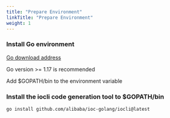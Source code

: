 ```yaml
---
title: "Prepare Environment"
linkTitle: "Prepare Environment"
weight: 1
---
```


### Install Go environment

[Go download address](https://go.dev/dl/)

Go version >= 1.17 is recommended

Add $GOPATH/bin to the environment variable

### Install the iocli code generation tool to $GOPATH/bin

```shell
go install github.com/alibaba/ioc-golang/iocli@latest
````